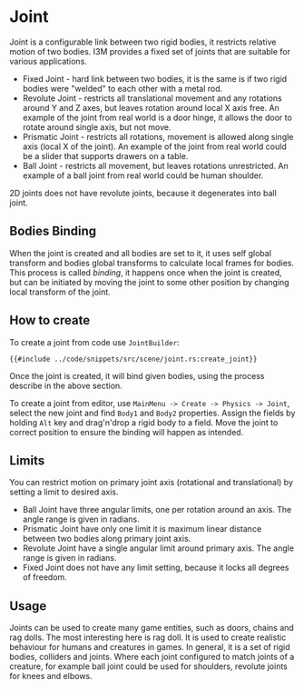 # Joint

Joint is a configurable link between two rigid bodies, it restricts relative motion of two bodies. I3M provides a 
fixed set of joints that are suitable for various applications.

- Fixed Joint - hard link between two bodies, it is the same is if two rigid bodies were "welded" to each other with 
a metal rod.
- Revolute Joint - restricts all translational movement and any rotations around Y and Z axes, but leaves rotation
around local X axis free. An example of the joint from real world is a door hinge, it allows the door to rotate around 
single axis, but not move.
- Prismatic Joint - restricts all rotations, movement is allowed along single axis (local X of the joint). An example
of the joint from real world could be a slider that supports drawers on a table.
- Ball Joint - restricts all movement, but leaves rotations unrestricted. An example of a ball joint from real world 
could be human shoulder.

2D joints does not have revolute joints, because it degenerates into ball joint.

## Bodies Binding

When the joint is created and all bodies are set to it, it uses self global transform and bodies global transforms to
calculate local frames for bodies. This process is called _binding_, it happens once when the joint is created, but
can be initiated by moving the joint to some other position by changing local transform of the joint.

## How to create

To create a joint from code use `JointBuilder`:

```rust,no_run
{{#include ../code/snippets/src/scene/joint.rs:create_joint}}
```

Once the joint is created, it will bind given bodies, using the process describe in the above section.

To create a joint from editor, use  `MainMenu -> Create -> Physics -> Joint`, select the new joint and find `Body1` and
`Body2` properties. Assign the fields by holding `Alt` key and drag'n'drop a rigid body to a field. Move the joint to 
correct position to ensure the binding will happen as intended.

## Limits 

You can restrict motion on primary joint axis (rotational and translational) by setting a limit to desired axis. 

- Ball Joint have three angular limits, one per rotation around an axis. The angle range is given in radians.
- Prismatic Joint have only one limit it is maximum linear distance between two bodies along primary joint axis.
- Revolute Joint have a single angular limit around primary axis. The angle range is given in radians.
- Fixed Joint does not have any limit setting, because it locks all degrees of freedom.

## Usage

Joints can be used to create many game entities, such as doors, chains and rag dolls. The most interesting here is 
rag doll. It is used to create realistic behaviour for humans and creatures in games. In general, it is a set of 
rigid bodies, colliders and joints. Where each joint configured to match joints of a creature, for example ball joint
could be used for shoulders, revolute joints for knees and elbows.
